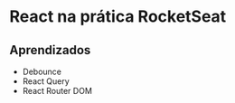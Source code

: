# React na prática RocketSeat

## Aprendizados
<ul>
    <li>Debounce</li>
    <li>React Query</li>
    <li>React Router DOM</li>

</ul>